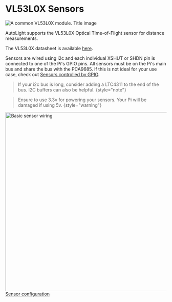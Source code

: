 # VL53L0X Sensors

![A common VL53L0X module. Title image](vl53l0x.png)

AutoLight supports the VL53L0X Optical Time-of-Flight sensor for distance measurements.

The VL53L0X datasheet is available [here](https://www.st.com/resource/en/datasheet/vl53l0x.pdf).

Sensors are wired using i2c and each individual XSHUT or SHDN pin is connected to one of the Pi's <tooltip term="GPIO">GPIO</tooltip> pins.
All sensors must be on the Pi's main bus and share the bus with the PCA9685. If this is not ideal for your use case, check out [Sensors controlled by GPIO](gpio-sensors.md).

> If your i2c bus is long, consider adding a LTC4311 to the end of the bus.
> I2C buffers can also be helpful.
{style="note"}

> Ensure to use 3.3v for powering your sensors.
> Your Pi will be damaged if using 5v.
{style="warning"}

<img alt="Basic sensor wiring" src="autolight_vl53l0x_bb.png" width="560"/>

<seealso>
       <category ref="related">
           <a href="Configuration-Reference.md#sensor-segment-sensors">Sensor configuration</a>
       </category>
</seealso>